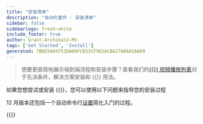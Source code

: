 ```yaml
---
title: "安装清单"
description: "自动化套件 - 安装清单"
sidebar: false
sidebarlogo: fresh-white
include_footer: true
author: Grant-Archibald-MS
tags: ['Get Started', 'Install']
generated: 7B6E5A04753DA09FCB53CF962ACBA27A06A16A69
---
```


> 想要更直观地展示端到端流程和安装步骤？查看我们的<a href='https://www.youtube.com/playlist?list=PLi9EhCY4z99VlRg4j7D1Or6XfXbUcEWZy' target='_blank'>{{<product-name>}} 视频播放列表</a>对于先决条件，解决方案安装和 {{<product-name>}} 用法。

如果您想尝试或安装 {{<product-name>}}，您可以使用以下问题来指导您的安装过程

12 月版本还包括一个自动命令行[设置](/zh-hans/get-started/setup)简化入门的过程。

{{<questions name="/content/zh-hans/get-started/install-checklist.json" completed="感谢您完成安装清单" showNavigationButtons=true locale="zh-hans">}}
